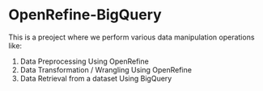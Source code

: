 # OpenRefine-BigQuery

This is a preoject where we perform various data manipulation operations like:
1. Data Preprocessing Using OpenRefine
2. Data Transformation / Wrangling Using OpenRefine
3. Data Retrieval from a dataset Using BigQuery
